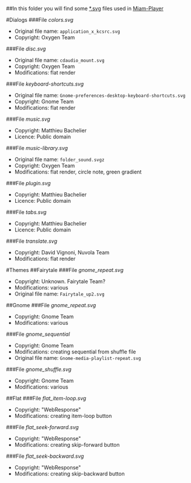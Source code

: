 ##In this folder you will find some [*.svg](https://en.wikipedia.org/wiki/Scalable_Vector_Graphics) files used in [Miam-Player](http://www.miam-player.org/)

#Dialogs
###File *colors.svg*
- Original file name: `application_x_kcsrc.svg`
- Copyright: Oxygen Team

###File *disc.svg*
- Original file name: `cdaudio_mount.svg`
- Copyright: Oxygen Team
- Modifications: flat render

###File *keyboard-shortcuts.svg*
- Original file name: `Gnome-preferences-desktop-keyboard-shortcuts.svg`
- Copyright: Gnome Team
- Modifications: flat render

###File *music.svg*
- Copyright: Matthieu Bachelier
- Licence: Public domain

###File *music-library.svg*
- Original file name: `folder_sound.svgz`
- Copyright: Oxygen Team
- Modifications: flat render, circle note, green gradient

###File *plugin.svg*
- Copyright: Matthieu Bachelier
- Licence: Public domain

###File *tabs.svg*
- Copyright: Matthieu Bachelier
- Licence: Public domain

###File *translate.svg*
- Copyright: David Vignoni, Nuvola Team
- Modifications: flat render

#Themes
##Fairytale
###File *gnome_repeat.svg*
- Copyright: Unknown. Fairytale Team?
- Modifications: various
- Original file name: `Fairytale_up2.svg`

##Gnome
###File *gnome_repeat.svg*
- Copyright: Gnome Team
- Modifications: various

###File *gnome_sequential*
- Copyright: Gnome Team
- Modifications: creating sequential from shuffle file
- Original file name: `Gnome-media-playlist-repeat.svg`

###File *gnome_shuffle.svg*
- Copyright: Gnome Team
- Modifications: various

##Flat
###File *flat_item-loop.svg*
- Copyright: "WebResponse"
- Modifications: creating item-loop button

###File *flat_seek-forward.svg*
- Copyright: "WebResponse"
- Modifications: creating skip-forward button

###File *flat_seek-backward.svg*
- Copyright: "WebResponse"
- Modifications: creating skip-backward button
